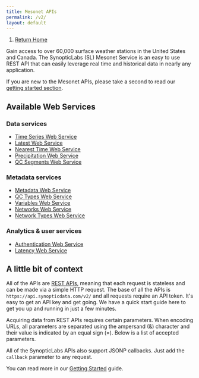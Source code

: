 ```yaml
---
title: Mesonet APIs
permalink: /v2/
layout: default
---
```


<ol class="breadcrumb">
  <li><a href="{{site.baseurl}}">Return Home</a></li>
</ol>

Gain access to over 60,000 surface weather stations in the United States and Canada. The SynopticLabs (SL) Mesonet Service is an easy to use REST API that can easily leverage real time and historical data in nearly any application.

If you are new to the Mesonet APIs, please take a second to read our [getting started section][getting-started].

## Available Web Services

### Data services

* [Time Series Web Service][timeseries-api]
* [Latest Web Service][latest-api]
* [Nearest Time Web Service][nearesttime-api]
* [Precipitation Web Service][precipitation-api]
  <!-- * Climatology Web Service -->
* [QC Segments Web Service][qcsegments-api]

### Metadata services

* [Metadata Web Service][metadata-api]
* [QC Types Web Service][qc-types-api]
* [Variables Web Service][variables-api]
* [Networks Web Service][networks-api]
* [Network Types Web Service][networktypes-api]

### Analytics & user services

* [Authentication Web Service][authentication-api]
* [Latency Web Service][latency-api]

## A little bit of context

<!-- Reword this when we get to Alerts -->

All of the APIs are [REST APIs][rest-api], meaning that each request is stateless and can be made via a simple HTTP request. The base of all the APIs is `https://api.synopticdata.com/v2/` and all requests require an API token. It's easy to get an API key and get going. We have a quick start guide here to get you up and running in just a few minutes.

Acquiring data from REST APIs requires certain parameters. When encoding URLs, all parameters are separated using the ampersand (&) character and their value is indicated by an equal sign (=). Below is a list of accepted parameters.

All of the SynopticLabs APIs also support JSONP callbacks. Just add the `callback` parameter to any request.

You can read more in our [Getting Started][getting-started] guide.

<!-- Refs and Such -->

[getting-started]: ./getting-started
[rest-api]: https://en.wikipedia.org/wiki/Representational_state_transfer
[timeseries-api]: ./timeseries
[latest-api]: ./latest
[getting-started]: ./getting-started
[authentication-api]: ./auth
[metadata-api]: ./metadata
[nearesttime-api]: ./nearesttime
[precipitation-api]: ./precipitation
[latency-api]: ./latency
[qc-types-api]: ./qctypes
[variables-api]: ./variables
[networks-api]: ./networks
[networktypes-api]: ./networktypes
[qcsegments-api]: ./qcsegments
[mesowest]: https://mesowest.utah.edu
[uutah]: https://www.utah.edu
[synoptic]: https://synopticlabs.org
